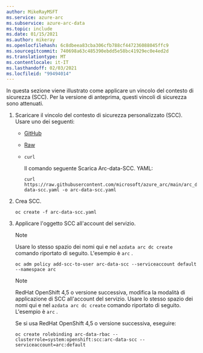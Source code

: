 ```yaml
---
author: MikeRayMSFT
ms.service: azure-arc
ms.subservice: azure-arc-data
ms.topic: include
ms.date: 01/15/2021
ms.author: mikeray
ms.openlocfilehash: 6c8dbeea83cba306cfb788cf447236088045ffc9
ms.sourcegitcommit: 740698a63c485390ebdd5e58bc41929ec0e4ed2d
ms.translationtype: MT
ms.contentlocale: it-IT
ms.lasthandoff: 02/03/2021
ms.locfileid: "99494014"
---
```

In questa sezione viene illustrato come applicare un vincolo del contesto di sicurezza (SCC). Per la versione di anteprima, questi vincoli di sicurezza sono attenuati. 

1. Scaricare il vincolo del contesto di sicurezza personalizzato (SCC). Usare uno dei seguenti: 
   - [GitHub](https://github.com/microsoft/azure_arc/tree/main/arc_data_services/deploy/yaml/arc-data-scc.yaml) 
   - [Raw](https://raw.githubusercontent.com/microsoft/azure_arc/main/arc_data_services/deploy/yaml/arc-data-scc.yaml)
   - `curl`
   
      Il comando seguente Scarica Arc-data-SCC. YAML:

      ```console
      curl https://raw.githubusercontent.com/microsoft/azure_arc/main/arc_data_services/deploy/yaml/arc-data-scc.yaml -o arc-data-scc.yaml
      ```

1. Crea SCC.

   ```console
   oc create -f arc-data-scc.yaml
   ```

1. Applicare l'oggetto SCC all'account del servizio.

   > [!NOTE]
   > Usare lo stesso spazio dei nomi qui e nel `azdata arc dc create` comando riportato di seguito. L'esempio è `arc` .

   ```console
   oc adm policy add-scc-to-user arc-data-scc --serviceaccount default --namespace arc
   ```

   > [!NOTE]
   > RedHat OpenShift 4,5 o versione successiva, modifica la modalità di applicazione di SCC all'account del servizio.
   > Usare lo stesso spazio dei nomi qui e nel `azdata arc dc create` comando riportato di seguito. L'esempio è `arc` . 
   > 
   > Se si usa RedHat OpenShift 4,5 o versione successiva, eseguire: 
   >
   >```console
   >oc create rolebinding arc-data-rbac --clusterrole=system:openshift:scc:arc-data-scc --serviceaccount=arc:default
   >```
